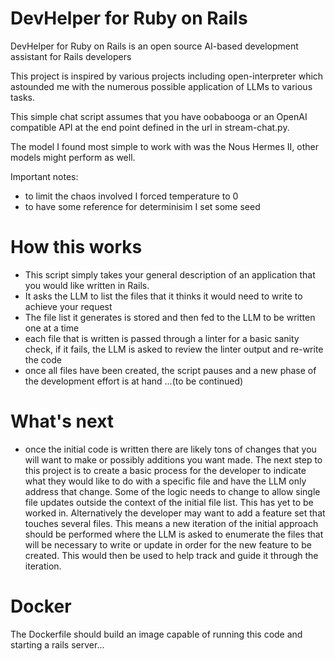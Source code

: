 # DevHelper for Ruby on Rails

DevHelper for Ruby on Rails is an open source AI-based development assistant for Rails developers

This project is inspired by various projects including open-interpreter which astounded me with the numerous possible application of LLMs to various tasks.

This simple chat script assumes that you have oobabooga or an OpenAI compatible API at the end point defined in the url in stream-chat.py.

The model I found most simple to work with was the Nous Hermes II, other models might perform as well.

Important notes:

- to limit the chaos involved I forced temperature to 0
- to have some reference for determinisim I set some seed

# How this works

- This script simply takes your general description of an application that you would like written in Rails.
- It asks the LLM to list the files that it thinks it would need to write to achieve your request
- The file list it generates is stored and then fed to the LLM to be written one at a time
- each file that is written is passed through a linter for a basic sanity check, if it fails, the LLM is asked to review the linter output and re-write the code
- once all files have been created, the script pauses and a new phase of the development effort is at hand
  ...(to be continued)

# What's next

- once the initial code is written there are likely tons of changes that you will want to make or possibly additions you want made.
  The next step to this project is to create a basic process for the developer to indicate what they would like to do with a specific file and have the LLM only address that change.
  Some of the logic needs to change to allow single file updates outside the context of the initial file list. This has yet to be worked in.
  Alternatively the developer may want to add a feature set that touches several files. This means a new iteration of the initial approach should be performed where the LLM is asked to enumerate
  the files that will be necessary to write or update in order for the new feature to be created. This would then be used to help track and guide it through the iteration.

# Docker

The Dockerfile should build an image capable of running this code and starting a rails server...
